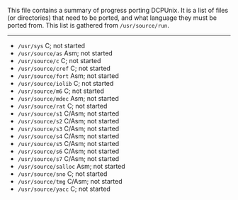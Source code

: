 This file contains a summary of progress porting DCPUnix. It is a list of files (or directories) that need to be ported, and what language they must be ported from. This list is gathered from `/usr/source/run`.

----------
* `/usr/sys` C; not started
* `/usr/source/as` Asm; not started
* `/usr/source/c` C; not started
* `/usr/source/cref` C; not started
* `/usr/source/fort` Asm; not started
* `/usr/source/iolib` C; not started
* `/usr/source/m6` C; not started
* `/usr/source/mdec` Asm; not started
* `/usr/source/rat` C; not started
* `/usr/source/s1` C/Asm; not started
* `/usr/source/s2` C/Asm; not started
* `/usr/source/s3` C/Asm; not started
* `/usr/source/s4` C/Asm; not started
* `/usr/source/s5` C/Asm; not started
* `/usr/source/s6` C/Asm; not started
* `/usr/source/s7` C/Asm; not started
* `/usr/source/salloc` Asm; not started
* `/usr/source/sno` C; not started
* `/usr/source/tmg` C/Asm; not started
* `/usr/source/yacc` C; not started
